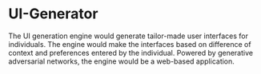 # UI-Generator

The UI generation engine would generate tailor-made user interfaces for individuals. The engine would make the interfaces based on difference of context and preferences entered by the individual. Powered by generative adversarial networks, the engine would be a web-based application.
